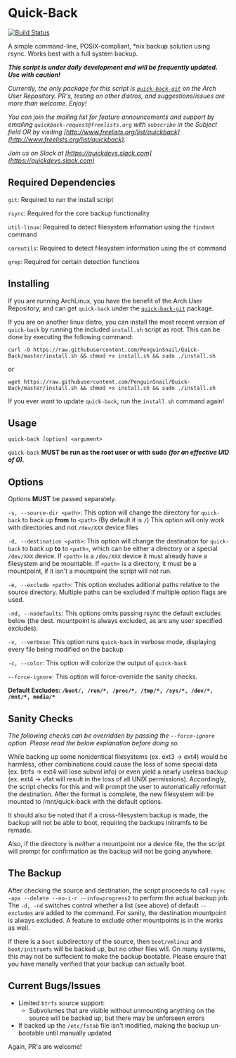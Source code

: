 # Quick-Back

[![Build Status](https://travis-ci.org/PenguinSnail/Quick-Back.svg?branch=master)](https://travis-ci.org/PenguinSnail/Quick-Back)

A simple command-line, POSIX-compliant, *nix backup solution using rsync. Works best with a full system backup.

***This script is under daily development and will be frequently updated. Use with caution!***

*Currently, the only package for this script is [`quick-back-git`](https://aur.archlinux.org/packages/quick-back-git) on the Arch User Repository. PR's, testing on other distros, and suggestions/issues are more than welcome. Enjoy!*

*You can join the mailing list for feature announcements and support by emailing `quickback-request@freelists.org` with `subscribe` in the Subject field OR by visiting [http://www.freelists.org/list/quickback](http://www.freelists.org/list/quickback).*

*Join us on Slack at [https://quickdevs.slack.com](https://quickdevs.slack.com)*

## Required Dependencies

`git`: Required to run the install script

`rsync`: Required for the core backup functionality

`util-linux`: Required to detect filesystem information using the `findmnt` command

`coreutils`: Required to detect filesystem information using the `df` command

`grep`: Required for certain detection functions

## Installing

If you are running ArchLinux, you have the benefit of the Arch User Repository, and can get `quick-back` under the [`quick-back-git`](https://aur.archlinux.org/packages/quick-back-git) package.

If you are on another linux distro, you can install the most recent version of `quick-back` by running the included `install.sh` script as root. This can be done by executing the following command:

`curl -O https://raw.githubusercontent.com/PenguinSnail/Quick-Back/master/install.sh && chmod +x install.sh && sudo ./install.sh`

or

`wget https://raw.githubusercontent.com/PenguinSnail/Quick-Back/master/install.sh && chmod +x install.sh && sudo ./install.sh`

If you ever want to update `quick-back`, run the `install.sh` command again!

## Usage

`quick-back [option] <argument>`

`quick-back` **MUST be run as the root user or with sudo** ***(for an effective UID of 0).***

## Options

Options **MUST** be passed separately.

`-s, --source-dir <path>`: This option will change the directory for `quick-back` to back up **from** to `<path>` (By default it is `/`) This option will only work with directories and not `/dev/XXX` device files

`-d, --destination <path>`: This  option will change the destination for `quick-back` to back up **to** to `<path>`, which can be either a directory or a special `/dev/XXX` device. If `<path>` is a `/dev/XXX` device it must already have a filesystem and be mountable. If `<path>` is a directory, it must be a mountpoint, if it isn't a mountpoint the script will not run.

`-e, --exclude <path>`: This option excludes aditional paths relative to the source directory. Multiple paths can be excluded if multiple option flags are used.

`-nd, --nodefaults`: This options omits passing rsync the default excludes below (the dest. mountpoint is always excluded, as are any user specified excludes).

`-v, --verbose`: This option runs `quick-back` in verbose mode, displaying every file being modified on the backup

`-c, --color`: This option will colorize the output of `quick-back`

`--force-ignore`: This option will force-override the sanity checks.

**Default Excludes: `/boot/, /run/*, /proc/*, /tmp/*, /sys/*, /dev/*, /mnt/*, media/*`**

## Sanity Checks

*The following checks can be overridden by passing the `--force-ignore` option. Please read the below explanation before doing so.*

While backing up some nonidentical filesystems (ex. ext3 -> ext4) would be harmless, other combinations could cause the loss of some special data (ex. btrfs -> ext4 will lose subvol info) or even yield a nearly useless backup (ex. ext4 -> vfat will result in the loss of all UNIX permissions). Accordingly, the script checks for this and will prompt the user to automatically reformat the destination. After the format is complete, the new filesystem will be mounted to /mnt/quick-back with the default options.

It should also be noted that if a cross-filesystem backup is made, the backup will not be able to boot, requiring the backups initramfs to be remade.

Also, if the directory is *neither* a mountpoint nor a device file, the the script will prompt for confirmation as the backup will not be going anywhere.

## The Backup

After checking the source and destination, the script proceeds to call `rsync -apx --delete --no-i-r --info=progress2` to perform the actual backup job. The `-d, -nd` switches control whether a list (see above) of default `--excludes` are added to the command. For sanity, the destination mountpoint is always excluded. A feature to exclude other mountpoints is in the works as well.

If there is a `boot` subdirectory of the source, then `boot/vmlinuz` and `boot/initramfs` will be backed up, but no other files will. On many systems, this may not be suffecient to make the backup bootable. Please ensure that you have manally verified that your backup can actually boot.

## Current Bugs/Issues

* Limited `btrfs` source support:
  * Subvolumes that are visible without unmounting anything on the source will be backed up, but there may be unforseen errors
* If backed up the `/etc/fstab` file isn't modified, making the backup un-bootable until manually updated

Again, PR's are welcome!
